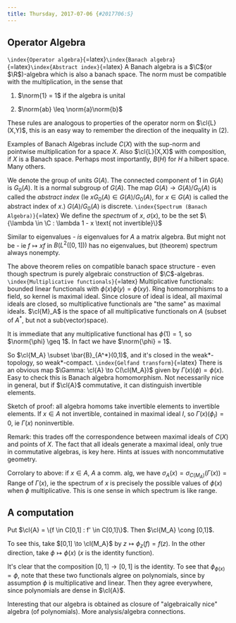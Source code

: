 ```yaml
---
title: Thursday, 2017-07-06 {#2017706:S}
---
```

Operator Algebra
----------------

`\index{Operator algebra}`{=latex}`\index{Banach algebra}`{=latex}`\index{Abstract index}`{=latex}
A Banach algebra is a $\C$(or $\R$)-algebra which is also a banach
space. The norm must be compatible with the multiplication, in the sense
that

1.  $\norm{1} = 1$ if the algebra is unital

2.  $\norm{ab} \leq \norm{a}\norm{b}$

These rules are analogous to properties of the operator norm on
$\cl{L}(X,Y)$, this is an easy way to remember the direction of the
inequality in (2).

Examples of Banach Algebras include $C(X)$ with the sup-norm and
pointwise multiplication for a space $X$. Also $\cl{L}(X,X)$ with
composition, if $X$ is a Banach space. Perhaps most importantly, $B(H)$
for $H$ a hilbert space. Many others.

We denote the group of units $G(A)$. The connected component of $1$ in
$G(A)$ is $G_0(A)$. It is a normal subgroup of $G(A)$. The map
$G(A) \to G(A)/G_0(A)$ is called the *abstract index* (Ie
$xG_0(A) \in G(A)/G_0(A)$, for $x\in G(A)$ is called the abstract index
of $x$.) $G(A)/G_0(A)$ is discrete.
`\index{Spectrum (Banach Algebra)}`{=latex} We define the *spectrum* of
$x$, $\sigma(x)$, to be the set
$\{\lambda \in \C : \lambda 1 - x \text{ not invertible}\}$

Similar to eigenvalues - *is* eigenvalues for $A$ a matrix algebra. But
might not be - ie $f \mapsto xf$ in $B(L^2([0,1]))$ has no eigenvalues,
but (theorem) spectrum always nonempty.

The above theorem relies on compatible banach space structure - even
though spectrum is purely algebraic construction of $\C$-algebras.
`\index{Multiplicative functionals}`{=latex} Multiplicative functionals:
bounded linear functionals with $\phi(x)\phi(y) = \phi(xy)$. Ring
homomorphisms to a field, so kernel is maximal ideal. Since closure of
ideal is ideal, all maximal ideals are closed, so multiplicative
functionals are "the same" as maximal ideals. $\cl{M}_A$ is the space of
all multiplicative functionals on $A$ (subset of $A^*$, but not a
sub(vector)space).

It is immediate that any multiplicative functional has $\phi(1) = 1$, so
$\norm{\phi} \geq 1$. In fact we have $\norm{\phi} = 1$.

So $\cl{M_A} \subset \bar{B}_{A^*}(0,1)$, and it's closed in the
weak\*-topology, so weak\*-compact. `\index{Gelfand transform}`{=latex}
There is an obvious map $\Gamma: \cl{A} \to C(\cl{M_A})$ given by
$\Gamma(x)(\phi) = \phi(x)$. Easy to check this is Banach algebra
homomorphism. Not necessarily nice in general, but if $\cl{A}$
commutative, it can distinguish invertible elements.

Sketch of proof: all algebra homoms take invertible elements to
invertible elements. If $x\in A$ not invertible, contained in maximal
ideal $I$, so $\Gamma(x)(\phi_I) = 0$, ie $\Gamma(x)$ noninvertible.

Remark: this trades off the correspondence between maximal ideals of
$C(X)$ and points of $X$. The fact that all ideals generate a maximal
ideal, only true in commutative algebras, is key here. Hints at issues
with noncommutative geometry.

Corrolary to above: if $x\in A$, $A$ a comm. alg, we have
$\sigma_A(x) = \sigma_{C(M_A)}(\Gamma(x)) = \text{Range of $\Gamma(x)$}$,
ie the spectrum of $x$ is precisely the possible values of $\phi(x)$
when $\phi$ multiplicative. This is one sense in which spectrum is like
range.

A computation
-------------

Put $\cl{A} = \{f \in C[0,1] : f' \in C[0,1]\}$. Then
$\cl{M_A} \cong [0,1]$.

To see this, take $[0,1] \to \cl{M_A}$ by $z \mapsto \phi_z(f) = f(z)$.
In the other direction, take $\phi \mapsto \phi(x)$ ($x$ is the identity
function).

It's clear that the composition $[0,1] \to [0,1]$ is the identity. To
see that $\phi_{\phi(x)} = \phi$, note that these two functionals algree
on polynomials, since by assumption $\phi$ is multiplicative and linear.
Then they agree everywhere, since polynomials are dense in $\cl{A}$.

Interesting that our algebra is obtained as closure of "algebraically
nice" algebra (of polynomials). More analysis/algebra connections.
